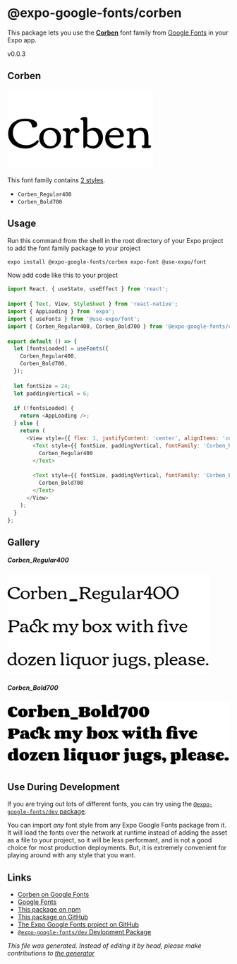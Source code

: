 # @expo-google-fonts/corben

This package lets you use the [**Corben**](https://fonts.google.com/specimen/Corben) font family from [Google Fonts](https://fonts.google.com/) in your Expo app.

v0.0.3

## Corben

![Corben](./font-family.png)

This font family contains [2 styles](#gallery).

- `Corben_Regular400`
- `Corben_Bold700`

## Usage

Run this command from the shell in the root directory of your Expo project to add the font family package to your project
```sh
expo install @expo-google-fonts/corben expo-font @use-expo/font
```

Now add code like this to your project
```js
import React, { useState, useEffect } from 'react';

import { Text, View, StyleSheet } from 'react-native';
import { AppLoading } from 'expo';
import { useFonts } from '@use-expo/font';
import { Corben_Regular400, Corben_Bold700 } from '@expo-google-fonts/corben';

export default () => {
  let [fontsLoaded] = useFonts({
    Corben_Regular400,
    Corben_Bold700,
  });

  let fontSize = 24;
  let paddingVertical = 6;

  if (!fontsLoaded) {
    return <AppLoading />;
  } else {
    return (
      <View style={{ flex: 1, justifyContent: 'center', alignItems: 'center' }}>
        <Text style={{ fontSize, paddingVertical, fontFamily: 'Corben_Regular400' }}>
          Corben_Regular400
        </Text>

        <Text style={{ fontSize, paddingVertical, fontFamily: 'Corben_Bold700' }}>
          Corben_Bold700
        </Text>
      </View>
    );
  }
};

```

## Gallery

##### Corben_Regular400
![Corben_Regular400](./d7fa399441299ed2b575ab62e7d0338bebb9b110c569b1ab9661d8df90029b6e.ttf.png)

##### Corben_Bold700
![Corben_Bold700](./101e1a5b8d96f12fffab739f046c3a869a5edc6a0a4d2f980c26cef6648331c0.ttf.png)


## Use During Development

If you are trying out lots of different fonts, you can try using the [`@expo-google-fonts/dev` package](https://www.npmjs.com/package/@expo-google-fonts/dev).

You can import *any* font style from any Expo Google Fonts package from it. It will load the fonts
over the network at runtime instead of adding the asset as a file to your project, so it will be 
less performant, and is not a good choice for most production deployments. But, it is extremely convenient
for playing around with any style that you want.

## Links

- [Corben on Google Fonts](https://fonts.google.com/specimen/Corben)
- [Google Fonts](https://fonts.google.com/)
- [This package on npm](https://www.npmjs.com/package/@expo-google-fonts/corben)
- [This package on GitHub](https://github.com/expo/google-fonts/tree/master/font-packages/corben)
- [The Expo Google Fonts project on GitHub](https://github.com/expo/google-fonts)
- [`@expo-google-fonts/dev` Devlopment Package](https://github.com/expo/google-fonts/tree/master/font-packages/dev)


*This file was generated. Instead of editing it by head, please make contributions to [the generator](https://github.com/expo/google-fonts/tree/master/packages/generator)*
